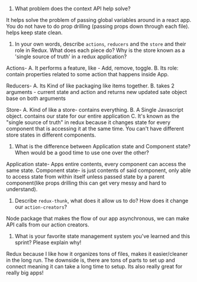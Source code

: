 1. What problem does the context API help solve?

It helps solve the problem of passing global variables around in a react app. You do not have to do prop drilling (passing props down through each file). helps keep state clean.

1. In your own words, describe `actions`, `reducers` and the `store` and their role in Redux. What does each piece do? Why is the store known as a 'single source of truth' in a redux application?

Actions- A. It performs a feature, like - Add, remove, toggle.
         B. Its role: contain properties related to some action that happens inside App.

Reducers- A. Its Kind of like packaging like items together.
          B. takes 2 arguments - current state and action and returns new updated sate object base on both arguments

Store- A. Kind of like a store- contains everything.
       B. A Single Javascript object. contains our state for our entire application
       C. It's known as the "single source of truth" in redux because it changes state for every component that is accessing it at the same time. You can't have different store states in different components.

1. What is the difference between Application state and Component state? When would be a good time to use one over the other?

Application state- Apps entire contents, every component can access the same state.
Component state- is just contents of said component, only able to access state from within itself unless passed state by a parent component(like props drilling this can get very messy and hard to understand).

1. Describe `redux-thunk`, what does it allow us to do? How does it change our `action-creators`?

Node package that makes the flow of our app asynchronous, we can make API calls from our action creators.

1. What is your favorite state management system you've learned and this sprint? Please explain why!

Redux because I like how it organizes tons of files, makes it easier/cleaner in the long run. The downside is, there are tons of parts to set up and connect meaning it can take a long time to setup. Its also really great for really big apps! 